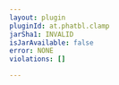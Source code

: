 ```yaml
---
layout: plugin
pluginId: at.phatbl.clamp
jarSha1: INVALID
isJarAvailable: false
error: NONE
violations: []

---
```

